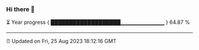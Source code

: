 ### Hi there 👋

⏳ Year progress { ███████████████████▁▁▁▁▁▁▁▁▁▁▁ } 64.87 %

---

⏰ Updated on Fri, 25 Aug 2023 18:12:16 GMT
